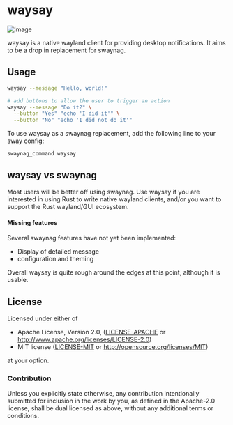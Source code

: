 # waysay

![image](https://user-images.githubusercontent.com/22216761/85361418-b6b90f00-b4d0-11ea-9beb-6ffc34f26253.png)

waysay is a native wayland client for providing desktop notifications. It aims to be a drop in replacement for swaynag.

## Usage

```bash
waysay --message "Hello, world!"

# add buttons to allow the user to trigger an action
waysay --message "Do it?" \
  --button "Yes" "echo 'I did it'" \
  --button "No" "echo 'I did not do it'"
```

To use waysay as a swaynag replacement, add the following line to your sway config:

```
swaynag_command waysay
```

## waysay vs swaynag

Most users will be better off using swaynag. Use waysay if you are interested in using Rust to write native wayland clients, and/or you want to support the Rust wayland/GUI ecosystem.

#### Missing features

Several swaynag features have not yet been implemented:

* Display of detailed message
* configuration and theming

Overall waysay is quite rough around the edges at this point, although it is usable.

## License

Licensed under either of

 * Apache License, Version 2.0, ([LICENSE-APACHE](LICENSE-APACHE) or http://www.apache.org/licenses/LICENSE-2.0)
 * MIT license ([LICENSE-MIT](LICENSE-MIT) or http://opensource.org/licenses/MIT)

at your option.

### Contribution

Unless you explicitly state otherwise, any contribution intentionally submitted for inclusion in the work by you, as defined in the Apache-2.0 license, shall be dual licensed as above, without any additional terms or conditions.
